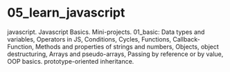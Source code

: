 # 05_learn_javascript
javascript.
Javascript Basics. Mini-projects.
01_basic:
  Data types and variables,
  Operators in JS,
  Conditions,
  Cycles,
  Functions,
  Callback-Function,
  Methods and properties of strings and numbers,
  Objects, object destructuring,
  Arrays and pseudo-arrays,
  Passing by reference or by value,
  OOP basics. prototype-oriented inheritance.
